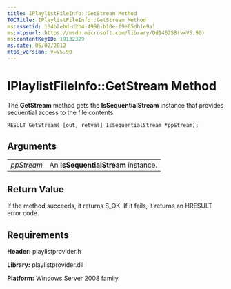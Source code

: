 ```yaml
---
title: IPlaylistFileInfo::GetStream Method
TOCTitle: IPlaylistFileInfo::GetStream Method
ms:assetid: 164b2ebd-d2b4-4990-b10e-f9e65db1e9a1
ms:mtpsurl: https://msdn.microsoft.com/library/Dd146258(v=VS.90)
ms:contentKeyID: 19132329
ms.date: 05/02/2012
mtps_version: v=VS.90
---
```


# IPlaylistFileInfo::GetStream Method

The **GetStream** method gets the **IsSequentialStream** instance that provides sequential access to the file contents.

    RESULT GetStream( [out, retval] IsSequentialStream *ppStream);

## Arguments

|||
|--- |--- |
|*ppStream*|An **IsSequentialStream** instance.|


## Return Value

If the method succeeds, it returns S\_OK. If it fails, it returns an HRESULT error code.

## Requirements

**Header:** playlistprovider.h

**Library:** playlistprovider.dll

**Platform:** Windows Server 2008 family

